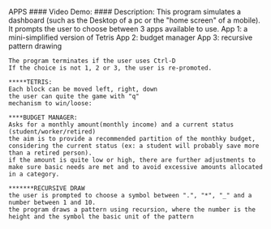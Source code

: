 APPS
    #### Video Demo:  <URL HERE>
    #### Description:
    This program simulates a dashboard (such as the Desktop of a pc or the "home screen" of a mobile).
    It prompts the user to choose between 3 apps available to use.
    App 1: a mini-simplified version of Tetris
    App 2: budget manager
    App 3: recursive pattern drawing

    The program terminates if the user uses Ctrl-D
    If the choice is not 1, 2 or 3, the user is re-promoted.

    *****TETRIS:
    Each block can be moved left, right, down
    the user can quite the game with "q"
    mechanism to win/loose:

    ****BUDGET MANAGER:
    Asks for a monthly amount(monthly income) and a current status (student/worker/retired)
    the aim is to provide a recommended partition of the monthky budget, considering the current status (ex: a student will probably save more than a retired person).
    if the amount is quite low or high, there are further adjustments to make sure basic needs are met and to avoid excessive amounts allocated in a category.

    *******RECURSIVE DRAW
    the user is prompted to choose a symbol between ".", "*", "_" and a number between 1 and 10.
    the program draws a pattern using recursion, where the number is the height and the symbol the basic unit of the pattern   